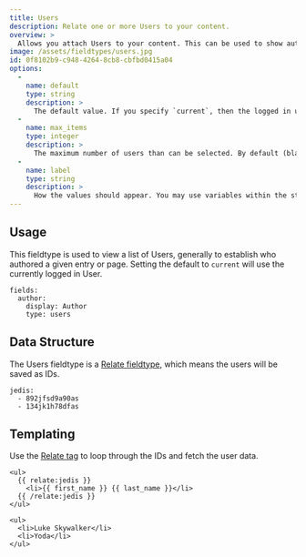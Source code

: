 ```yaml
---
title: Users
description: Relate one or more Users to your content.
overview: >
  Allows you attach Users to your content. This can be used to show authorship, team members, or whatever other use you have for showing people with your content.
image: /assets/fieldtypes/users.jpg
id: 0f8102b9-c948-4264-8cb8-cbfbd0415a04
options:
  -
    name: default
    type: string
    description: >
      The default value. If you specify `current`, then the logged in user will be selected by default.
  -
    name: max_items
    type: integer
    description: >
      The maximum number of users than can be selected. By default (blank) there is no limit. Setting to `1` will save the value as a `string` instead of an `array` and will switch to a select dropdown UI.
  - 
    name: label
    type: string
    description: >
      How the values should appear. You may use variables within the string, eg. "{{ first_name }} {{ last_name }}"
---
```

## Usage

This fieldtype is used to view a list of Users, generally to establish who authored a given entry or page. Setting the default to `current` will use the currently logged in User.

```.language-yaml
fields:
  author:
    display: Author
    type: users
```

## Data Structure

The Users fieldtype is a [Relate fieldtype](/fieldtypes/relate), which means the users will be saved as IDs.

``` .language-yaml
jedis:
  - 892jfsd9a90as
  - 134jk1h78dfas
```

## Templating

Use the [Relate tag](/tags/relate) to loop through the IDs and fetch the user data.

```
<ul>
  {{ relate:jedis }}
    <li>{{ first_name }} {{ last_name }}</li>
  {{ /relate:jedis }}
</ul>
```

``` .language-output
<ul>
  <li>Luke Skywalker</li>
  <li>Yoda</li>
</ul>
```
